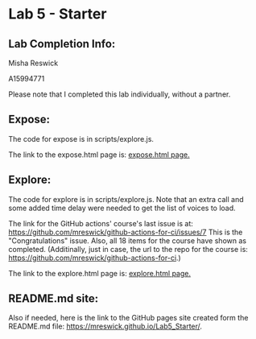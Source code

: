 # Lab 5 - Starter
## Lab Completion Info:
Misha Reswick

A15994771

Please note that I completed this lab individually, without a partner.

## Expose:
The code for expose is in scripts/explore.js.

The link to the expose.html page is: [expose.html page.](https://mreswick.github.io/Lab5_Starter/expose.html)

## Explore:
The code for explore is in scripts/explore.js.
Note that an extra call and some added time delay
were needed to get the list of voices to load.

The link for the GitHub actions' course's last issue is at:
https://github.com/mreswick/github-actions-for-ci/issues/7 
This is the "Congratulations" issue. Also, all 18 items
for the course have shown as completed.
(Additinally, just in case, the url to the repo for the course
is: https://github.com/mreswick/github-actions-for-ci.)

The link to the explore.html page is: [explore.html page.](https://mreswick.github.io/Lab5_Starter/explore.html)

## README.md site:
Also if needed, here is the link to the GitHub pages site
created form the README.md file:
https://mreswick.github.io/Lab5_Starter/. 
